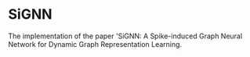 # SiGNN
The implementation of the paper 'SiGNN: A Spike-induced Graph Neural Network for Dynamic Graph Representation Learning.

